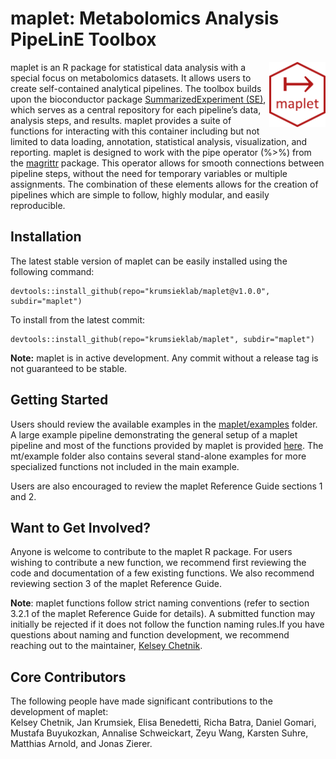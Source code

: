 # **maplet**: **M**etabolomics **A**nalysis **P**ipe**L**inE **T**oolbox

<img src="/Images/maplet_hexagon.png" margin-left = "10" align= "right" width = "90"/>
maplet is an R package for statistical data analysis with a special focus on metabolomics datasets. It allows users to create self-contained analytical pipelines. The toolbox builds upon the bioconductor package <a href="https://bioconductor.org/packages/release/bioc/vignettes/SummarizedExperiment/inst/doc/SummarizedExperiment.html">SummarizedExperiment (SE)</a>, which serves as a central repository for each pipeline’s data, analysis steps, and results. maplet provides a suite of functions for interacting with this container including but not limited to data loading, annotation, statistical analysis, visualization, and reporting. maplet is designed to work with the pipe operator (%>%) from the <a href="https://magrittr.tidyverse.org/">magrittr</a> package. This operator allows for smooth connections between pipeline steps, without the need for temporary variables or multiple assignments. The combination of these elements allows for the creation of pipelines which are simple to follow, highly modular, and easily reproducible.

## Installation
The latest stable version of maplet can be easily installed using the following command:
```{r}
devtools::install_github(repo="krumsieklab/maplet@v1.0.0", subdir="maplet")
```

To install from the latest commit:
```{r}
devtools::install_github(repo="krumsieklab/maplet", subdir="maplet")
```

**Note:** maplet is in active development. Any commit without a release tag is not guaranteed to be stable. 

## Getting Started
Users should review the available examples in the [maplet/examples](https://github.com/krumsieklab/maplet/tree/main/examples) folder. A large example pipeline demonstrating the general setup of a maplet pipeline and most of the functions provided by maplet is provided [here](https://gitlab.com/krumsieklab/mt/-/blob/master/examples/MT_example_pipeline.R). The mt/example folder also contains several stand-alone examples for more specialized functions not included in the main example.  
  
Users are also encouraged to review the maplet Reference Guide sections 1 and 2.

## Want to Get Involved?
Anyone is welcome to contribute to the maplet R package. For users wishing to contribute a new function, we recommend first reviewing the code and documentation of a few existing functions. We also recommend reviewing section 3 of the maplet Reference Guide.  

**Note**: maplet functions follow strict naming conventions (refer to section 3.2.1 of the maplet Reference Guide for details). A submitted function may initially be rejected if it does not follow the function naming rules.If you have questions about naming and function development, we recommend reaching out to the maintainer, [Kelsey Chetnik](https://krumsieklab.org/).

## Core Contributors
The following people have made significant contributions to the development of maplet:  
Kelsey Chetnik, Jan Krumsiek, Elisa Benedetti, Richa Batra, Daniel Gomari, Mustafa Buyukozkan, Annalise Schweickart, Zeyu Wang,
Karsten Suhre, Matthias Arnold, and Jonas Zierer.
